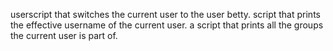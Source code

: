 userscript that switches the current user to the user betty.
script that prints the effective username of the current user.
a script that prints all the groups the current user is part of.
